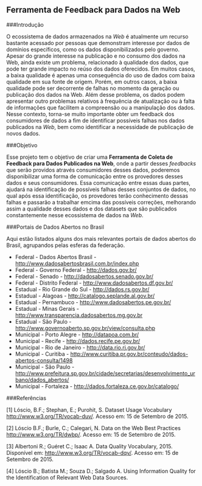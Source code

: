 ## Ferramenta de Feedback para Dados na Web

###Introdução

O ecossistema de dados armazenados na *Web* é atualmente um recurso bastante acessado por pessoas que demonstram interesse por dados de domínios específicos, como os dados disponibilizados pelo governo. Apesar do grande interesse na publicação e no consumo dos dados na Web, ainda existe um problema, relacionado à qualidade dos dados, que pode ter grande impacto no reúso dos dados oferecidos. Em muitos casos, a baixa qualidade é apenas uma consequência do uso de dados com baixa qualidade em sua fonte de origem. Porém, em outros casos, a baixa qualidade pode ser decorrente de falhas no momento da geração ou publicação dos dados na Web. Além desse problema, os dados podem apresentar outro problemas relativos à frequência de atualização ou à falta de informações que facilitem a compreensão ou a manipulação dos dados. Nesse contexto, torna-se muito importante obter um feedback dos consumidores de dados a fim de identificar possíveis falhas nos dados publicados na *Web*, bem como identificar a necessidade de publicação de novos dados.

###Objetivo

Esse projeto tem o objetivo de criar uma **Ferramenta de Coleta de Feedback para Dados Publicados na Web**, onde a partir desses *feedbacks* que serão providos através consumidores desses dados, poderemos disponibilizar uma forma de comunicação entre os provedores desses dados e seus consumidores. Essa comunicação entre essas duas partes, ajudará na identificação de possíveis falhas desses conjuntos de dados, no qual após essa identificação, os provedores terão conhecimento dessas falhas e passarão a trabalhar emcima das possíveis correções, melhorando assim a qualidade desses dados e dos datasets que são publicados constantemente nesse ecossistema de dados na *Web*. 

###Portais de Dados Abertos no Brasil

Aqui estão listados alguns dos mais relevantes portais de dados abertos do Brasil, agrupandos pelas esferas da federação.

- Federal - Dados Abertos Brasil - http://www.dadosabertosbrasil.com.br/index.php
- Federal - Governo Federal - http://dados.gov.br/
- Federal - Senado - http://dadosabertos.senado.gov.br/
- Federal - Distrito Federal - http://www.dadosabertos.df.gov.br/
- Estadual - Rio Grande do Sul - http://dados.rs.gov.br/	
- Estadual - Alagoas - http://catalogo.seplande.al.gov.br/
- Estadual - Pernambuco - http://www.dadosabertos.pe.gov.br/
- Estadual - Minas Gerais - http://www.transparencia.dadosabertos.mg.gov.br
- Estadual - São Paulo - http://www.governoaberto.sp.gov.br/view/consulta.php
- Municipal - Porto Alegre - http://datapoa.com.br/
- Municipal - Recife - http://dados.recife.pe.gov.br/	
- Municipal - Rio de Janeiro - http://data.rio.rj.gov.br/	
- Municipal - Curitiba - http://www.curitiba.pr.gov.br/conteudo/dados-abertos-consulta/1498	
- Municipal - São Paulo - http://www.prefeitura.sp.gov.br/cidade/secretarias/desenvolvimento_urbano/dados_abertos/	
- Municipal - Fortaleza - http://dados.fortaleza.ce.gov.br/catalogo/

###Referências

[1] Lóscio, B.F.; Stephan, E.; Purohit, S. Dataset Usage Vocabulary <http://www.w3.org/TR/vocab-duv/>. Acesso em: 15 de Setembro de 2015.

[2] Lóscio B.F.; Burle, C.; Calegari, N. Data on the Web Best Practices <http://www.w3.org/TR/dwbp/>. Acesso em: 15 de Setembro de 2015.

[3] Albertoni R.; Guéret C.; Isaac A. Data Quality Vocabulary, 2015. Disponível em: <http://www.w3.org/TR/vocab-dqv/>. Acesso em: 15 de Setembro de 2015.
 
[4] Lóscio B.; Batista M.; Souza D.; Salgado A. Using Information Quality for the Identification of Relevant Web Data Sources.
